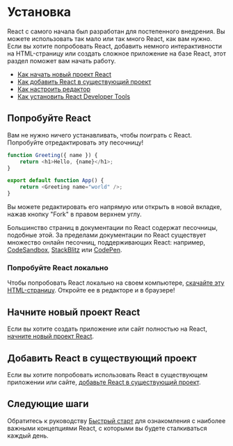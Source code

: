 # Установка

React с самого начала был разработан для постепенного внедрения. Вы можете использовать так мало или так много React, как вам нужно. Если вы хотите попробовать React, добавить немного интерактивности на HTML-страницу или создать сложное приложение на базе React, этот раздел поможет вам начать работу.

-   [Как начать новый проект React](start-a-new-react-project.md)
-   [Как добавить React в существующий проект](add-react-to-an-existing-project.md)
-   [Как настроить редактор](editor-setup.md)
-   [Как установить React Developer Tools](react-developer-tools.md)

## Попробуйте React

Вам не нужно ничего устанавливать, чтобы поиграть с React. Попробуйте отредактировать эту песочницу!

```js
function Greeting({ name }) {
    return <h1>Hello, {name}</h1>;
}

export default function App() {
    return <Greeting name="world" />;
}
```

Вы можете редактировать его напрямую или открыть в новой вкладке, нажав кнопку "Fork" в правом верхнем углу.

Большинство страниц в документации по React содержат песочницы, подобные этой. За пределами документации по React существует множество онлайн песочниц, поддерживающих React: например, [CodeSandbox](https://codesandbox.io/s/new), [StackBlitz](https://stackblitz.com/fork/react) или [CodePen](https://codepen.io/pen?&editors=0010&layout=left&prefill_data_id=3f4569d1-1b11-4bce-bd46-89090eed5ddb).

### Попробуйте React локально

Чтобы попробовать React локально на своем компьютере, [скачайте эту HTML-страницу](https://gist.githubusercontent.com/gaearon/0275b1e1518599bbeafcde4722e79ed1/raw/db72dcbf3384ee1708c4a07d3be79860db04bff0/example.html). Откройте ее в редакторе и в браузере!

## Начните новый проект React

Если вы хотите создать приложение или сайт полностью на React, [начните новый проект React](start-a-new-react-project.md).

## Добавить React в существующий проект

Если вы хотите попробовать использовать React в существующем приложении или сайте, [добавьте React в существующий проект](add-react-to-an-existing-project.md).

## Следующие шаги

Обратитесь к руководству [Быстрый старт](index.md) для ознакомления с наиболее важными концепциями React, с которыми вы будете сталкиваться каждый день.
